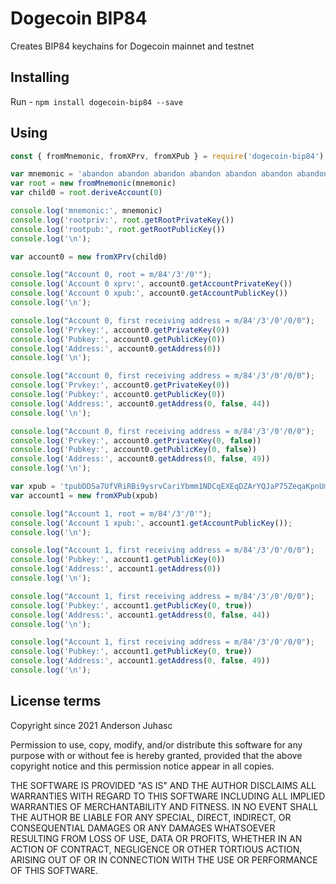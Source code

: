 # Dogecoin BIP84

Creates BIP84 keychains for Dogecoin mainnet and testnet

## Installing

Run - `npm install dogecoin-bip84 --save`

## Using

```javascript
const { fromMnemonic, fromXPrv, fromXPub } = require('dogecoin-bip84')

var mnemonic = 'abandon abandon abandon abandon abandon abandon abandon abandon abandon abandon abandon about'
var root = new fromMnemonic(mnemonic)
var child0 = root.deriveAccount(0)

console.log('mnemonic:', mnemonic)
console.log('rootpriv:', root.getRootPrivateKey())
console.log('rootpub:', root.getRootPublicKey())
console.log('\n');

var account0 = new fromXPrv(child0)

console.log("Account 0, root = m/84'/3'/0'");
console.log('Account 0 xprv:', account0.getAccountPrivateKey())
console.log('Account 0 xpub:', account0.getAccountPublicKey())
console.log('\n');

console.log("Account 0, first receiving address = m/84'/3'/0'/0/0");
console.log('Prvkey:', account0.getPrivateKey(0))
console.log('Pubkey:', account0.getPublicKey(0))
console.log('Address:', account0.getAddress(0))
console.log('\n');

console.log("Account 0, first receiving address = m/84'/3'/0'/0/0");
console.log('Prvkey:', account0.getPrivateKey(0))
console.log('Pubkey:', account0.getPublicKey(0))
console.log('Address:', account0.getAddress(0, false, 44))
console.log('\n');

console.log("Account 0, first receiving address = m/84'/3'/0'/0/0");
console.log('Prvkey:', account0.getPrivateKey(0, false))
console.log('Pubkey:', account0.getPublicKey(0, false))
console.log('Address:', account0.getAddress(0, false, 49))
console.log('\n');

var xpub = 'tpubDDSa7UfVRiRBi9ysrvCariYbmm1NDCqEXEqDZArYQJaP75ZeqaKpnUm2tF45QXUQBcPA8NjDfTHWY3cdjwBnh2L2gwoSitnvv92ZTEgmScv'
var account1 = new fromXPub(xpub)

console.log("Account 1, root = m/84'/3'/0'");
console.log('Account 1 xpub:', account1.getAccountPublicKey());
console.log('\n');

console.log("Account 1, first receiving address = m/84'/3'/0'/0/0");
console.log('Pubkey:', account1.getPublicKey(0))
console.log('Address:', account1.getAddress(0))
console.log('\n');

console.log("Account 1, first receiving address = m/84'/3'/0'/0/0");
console.log('Pubkey:', account1.getPublicKey(0, true))
console.log('Address:', account1.getAddress(0, false, 44))
console.log('\n');

console.log("Account 1, first receiving address = m/84'/3'/0'/0/0");
console.log('Pubkey:', account1.getPublicKey(0, true))
console.log('Address:', account1.getAddress(0, false, 49))
console.log('\n');
```



## License terms

Copyright since 2021 Anderson Juhasc

Permission to use, copy, modify, and/or distribute this software for any purpose with or without fee is hereby granted, provided that the above copyright notice and this permission notice appear in all copies.

THE SOFTWARE IS PROVIDED "AS IS" AND THE AUTHOR DISCLAIMS ALL WARRANTIES WITH REGARD TO THIS SOFTWARE INCLUDING ALL IMPLIED WARRANTIES OF MERCHANTABILITY AND FITNESS. IN NO EVENT SHALL THE AUTHOR BE LIABLE FOR ANY SPECIAL, DIRECT, INDIRECT, OR CONSEQUENTIAL DAMAGES OR ANY DAMAGES WHATSOEVER RESULTING FROM LOSS OF USE, DATA OR PROFITS, WHETHER IN AN ACTION OF CONTRACT, NEGLIGENCE OR OTHER TORTIOUS ACTION, ARISING OUT OF OR IN CONNECTION WITH THE USE OR PERFORMANCE OF THIS SOFTWARE.

